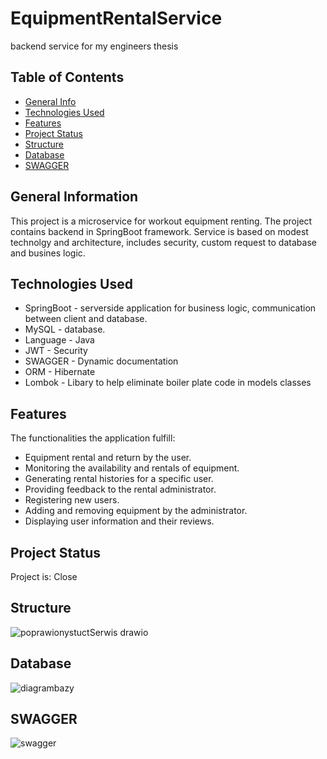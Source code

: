# EquipmentRentalService
backend service for my engineers thesis


## Table of Contents
* [General Info](#general-information)
* [Technologies Used](#technologies-used)
* [Features](#features)
* [Project Status](#project-status)
* [Structure](#structure)
* [Database](#database)
* [SWAGGER](#swagger)

## General Information
This project is a microservice for workout equipment renting.
The project contains backend in SpringBoot framework.
Service is based on modest technolgy and architecture, includes security, custom request to database and busines logic.

## Technologies Used
- SpringBoot - serverside application for business
  logic, communication between client and database. 
- MySQL - database. 
- Language - Java
- JWT - Security
- SWAGGER - Dynamic documentation
- ORM - Hibernate
- Lombok - Libary to help eliminate boiler plate code in models classes

## Features
The functionalities the application fulfill: 
- Equipment rental and return by the user.
- Monitoring the availability and rentals of equipment.
- Generating rental histories for a specific user.
- Providing feedback to the rental administrator.
- Registering new users.
- Adding and removing equipment by the administrator.
- Displaying user information and their reviews.

## Project Status
Project is: Close

## Structure
![poprawionystuctSerwis drawio](https://github.com/JagodaDawidowska/EquipmentRentalService/assets/107955890/498e5b16-a65a-4487-b9c0-db0e8b1e722c)

## Database
![diagrambazy](https://github.com/JagodaDawidowska/EquipmentRentalService/assets/107955890/180a8c07-566c-460d-9966-45d90d8ae623)

## SWAGGER
![swagger](https://github.com/JagodaDawidowska/EquipmentRentalService/assets/107955890/eaa75b00-cf02-4cd6-8ae7-4414ea28cedf)





